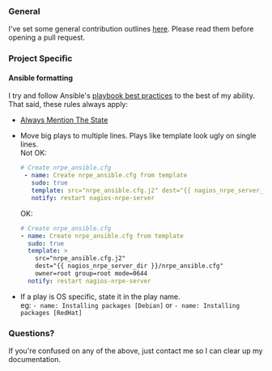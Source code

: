 ### General

I've set some general contribution outlines [here](https://mooash.github.io/contributing/#pk_campaign=GitHub-Project&pk_kwd=csf-ansible-role). Please read them before opening a pull request.

### Project Specific

#### Ansible formatting

I try and follow Ansible's [playbook best practices](https://docs.ansible.com/playbooks_best_practices.html) to the best of my ability. That said, these rules always apply:

 * [Always Mention The State](https://docs.ansible.com/playbooks_best_practices.html#always-mention-the-state)
 * Move big plays to multiple lines. Plays like template look ugly on single lines.  
   Not OK:

   ```yaml
   # Create nrpe_ansible.cfg
    - name: Create nrpe_ansible.cfg from template
      sudo: true
      template: src="nrpe_ansible.cfg.j2" dest="{{ nagios_nrpe_server_dir }}/nrpe_ansible.cfg" owner=root group=root mode=0644
      notify: restart nagios-nrpe-server
    ```

    OK:

    ```yaml
    # Create nrpe_ansible.cfg
    - name: Create nrpe_ansible.cfg from template
      sudo: true
      template: >
        src="nrpe_ansible.cfg.j2"
        dest="{{ nagios_nrpe_server_dir }}/nrpe_ansible.cfg"
        owner=root group=root mode=0644
      notify: restart nagios-nrpe-server
    ```
 * If a play is OS specific, state it in the play name.  
   eg: `- name: Installing packages [Debian]` or `- name: Installing packages [RedHat]`

### Questions?

If you're confused on any of the above, just contact me so I can clear up my documentation.
